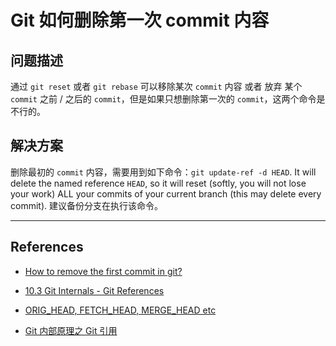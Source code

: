 # Git 如何删除第一次 commit 内容

## 问题描述

通过 `git reset` 或者 `git rebase` 可以移除某次 `commit` 内容 或者 放弃 某个 `commit` 之前 / 之后的 `commit`，但是如果只想删除第一次的 `commit`，这两个命令是不行的。

## 解决方案

删除最初的 `commit` 内容，需要用到如下命令：`git update-ref -d HEAD`. It will delete the named reference `HEAD`, so it will reset (softly, you will not lose your work) ALL your commits of your current branch (this may delete every commit). 建议备份分支在执行该命令。

---

## References

- [How to remove the first commit in git?](https://stackoverflow.com/questions/10911317/how-to-remove-the-first-commit-in-git)

- [10.3 Git Internals - Git References](https://git-scm.com/book/tr/v2/Git-Internals-Git-References)

- [ORIG_HEAD, FETCH_HEAD, MERGE_HEAD etc](https://stackoverflow.com/questions/17595524/orig-head-fetch-head-merge-head-etc)

- [Git 内部原理之 Git 引用 ](https://jingsam.github.io/2018/10/12/git-reference.html)

